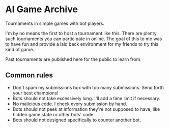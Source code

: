 # AI Game Archive
Tournaments in simple games with bot players.

I'm by no means the first to host a tournament like this.
There are plenty such tournaments you can participate in online.
The goal of this to me was to have fun and provide a laid back environment for my friends to try this kind of game.

Past tournaments are published here for the public to learn from.

## Common rules

* Don't spam my submissions box with too many submissions. Send forth your best champions!
* Bots should not take excessively long. I'll add a time limit if necessary.
* No malicious code. I check every submission by hand.
* Bots should not peek at information they're not supposed to have, like hidden game state or other bots' code.
* Bots should not designed specifically to counter another bot.
